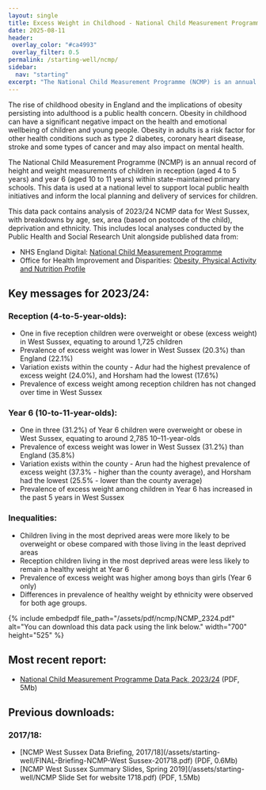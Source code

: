 ```yaml
---
layout: single
title: Excess Weight in Childhood - National Child Measurement Programme 
date: 2025-08-11
header:
 overlay_color: "#ca4993"
 overlay_filter: 0.5
permalink: /starting-well/ncmp/
sidebar:
  nav: "starting"
excerpt: "The National Child Measurement Programme (NCMP) is an annual record of the height and weight of primary school children in reception and year 6, and a key source of robust data for Public Health indicators."
---
```

The rise of childhood obesity in England and the implications of obesity persisting into adulthood is a public health concern. Obesity in childhood can have a significant negative impact on the health and emotional wellbeing of children and young people. Obesity in adults is a risk factor for other health conditions such as type 2 diabetes, coronary heart disease, stroke and some types of cancer and may also impact on mental health.

The National Child Measurement Programme (NCMP) is an annual record of height and weight measurements of children in reception (aged 4 to 5 years) and year 6 (aged 10 to 11 years) within state-maintained primary schools. This data is used at a national level to support local public health initiatives and inform the local planning and delivery of services for children.

This data pack contains analysis of 2023/24 NCMP data for West Sussex, with breakdowns by age, sex, area (based on postcode of the child), deprivation and ethnicity.  This includes local analyses conducted by the Public Health and Social Research Unit alongside published data from: 

+	NHS England Digital: [National Child Measurement Programme](https://digital.nhs.uk/data-and-information/publications/statistical/national-child-measurement-programme)
+	Office for Health Improvement and Disparities: [Obesity, Physical Activity and Nutrition Profile](https://fingertips.phe.org.uk/profile/obesity-physical-activity-nutrition)

## Key messages for 2023/24:

### Reception (4-to-5-year-olds):
+	One in five reception children were overweight or obese (excess weight) in West Sussex, equating to around 1,725 children
+	Prevalence of excess weight was lower in West Sussex (20.3%) than England (22.1%)
+	Variation exists within the county - Adur had the highest prevalence of excess weight (24.0%), and Horsham had the lowest (17.6%)
+	Prevalence of excess weight among reception children has not changed over time in West Sussex

### Year 6 (10-to-11-year-olds): 
+ One in three (31.2%) of Year 6 children were overweight or obese in West Sussex, equating to around 2,785 10–11-year-olds
+ Prevalence of excess weight was lower in West Sussex (31.2%) than England (35.8%)
+ Variation exists within the county - Arun had the highest prevalence of excess weight (37.3% - higher than the county average), and Horsham had the lowest (25.5% - lower than the county average)
+ Prevalence of excess weight among children in Year 6 has increased in the past 5 years in West Sussex 

### Inequalities: 
+	Children living in the most deprived areas were more likely to be overweight or obese compared with those living in the least deprived areas
+	Reception children living in the most deprived areas were less likely to remain a healthy weight at Year 6
+	Prevalence of excess weight was higher among boys than girls (Year 6 only)
+	Differences in prevalence of healthy weight by ethnicity were observed for both age groups.

{% include embedpdf file_path="/assets/pdf/ncmp/NCMP_2324.pdf" alt="You can download this data pack using the link below." width="700" height="525" %}

## Most recent report:
+ [National Child Measurement Programme Data Pack, 2023/24](/assets/pdf/ncmp/NCMP_2324.pdf) (PDF, 5Mb)

## Previous downloads:
### 2017/18:
+ [NCMP West Sussex Data Briefing, 2017/18](/assets/starting-well/FINAL-Briefing-NCMP-West Sussex-201718.pdf) (PDF, 0.6Mb)
+ [NCMP West Sussex Summary Slides, Spring 2019](/assets/starting-well/NCMP Slide Set for website 1718.pdf) (PDF, 1.5Mb)
